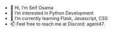 - 👋 Hi, I’m Seif Osama
- 👀 I’m interested in Python Development
- 🌱 I’m currently learning Flask, Javascript, CSS
- 📫 Feel free to reach me at Discord: agent47.

<!---
SeifOsvmv/SeifOsvmv is a ✨ special ✨ repository because its `README.md` (this file) appears on your GitHub profile.
You can click the Preview link to take a look at your changes.
--->
